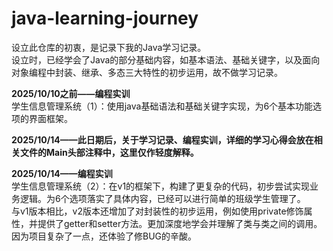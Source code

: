# java-learning-journey
设立此仓库的初衷，是记录下我的Java学习记录。  
设立时，已经学会了Java的部分基础内容，如基本语法、基础关键字，以及面向对象编程中封装、继承、多态三大特性的初步运用，故不做学习记录。



**2025/10/10之前——编程实训**  
学生信息管理系统（1）：使用java基础语法和基础关键字实现，为6个基本功能选项的界面框架。

**2025/10/14——此日期后，关于学习记录、编程实训，详细的学习心得会放在相关文件的Main头部注释中，这里仅作轻度解释。**

**2025/10/14——编程实训**  
学生信息管理系统（2）：在v1的框架下，构建了更复杂的代码，初步尝试实现业务逻辑。为6个选项落实了具体内容，已经可以进行简单的班级学生管理了。  
与v1版本相比，v2版本还增加了对封装性的初步运用，例如使用private修饰属性，并提供了getter和setter方法。更加深度地学会并理解了类与类之间的调用。因为项目复杂了一点，还体验了修BUG的辛酸。
